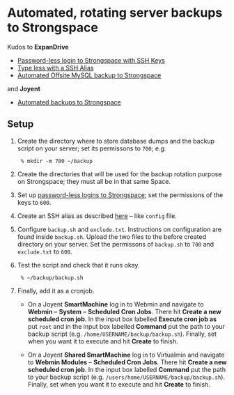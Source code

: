 Automated, rotating server backups to Strongspace
=================================================

Kudos to **ExpanDrive**

- [Password-less login to Strongspace with SSH Keys](https://www.strongspace.com/help/password-less-login-with-ssh-keys)
- [Type less with a SSH Alias](https://www.strongspace.com/help/ssh-alias)
- [Automated Offsite MySQL backup to Strongspace](https://www.strongspace.com/help/automated-offsite-mysql-backup)

and **Joyent**

- [Automated backups to Strongspace](http://oldwiki.joyent.com/shared:automated-backups)


Setup
-----

1. Create the directory where to store database dumps and the backup script on your server; set its permissons to `700`; e.g.

		% mkdir -m 700 ~/backup

2. Create the directories that will be used for the backup rotation purpose on Strongspace; they must all be in that same Space.

3. Set up [password-less logins to Strongspace](https://www.strongspace.com/help/password-less-login-with-ssh-keys); set the permissions of the keys to `600`.

4. Create an SSH alias as described [here](https://www.strongspace.com/help/ssh-alias) – like `config` file.

5. Configure `backup.sh` and `exclude.txt`. Instructions on configuration are found inside `backup.sh`. Upload the two files to the before created directory on your server. Set the permissons of `backup.sh` to `700` and `exclude.txt` to `600`.

6. Test the script and check that it runs okay.

		% ~/backup/backup.sh

7. Finally, add it as a cronjob.
	- On a Joyent **SmartMachine** log in to Webmin and navigate to <b>Webmin</b> – <b>System</b> – <b>Scheduled Cron Jobs</b>. There hit <b>Create a new scheduled cron job</b>. In the input box labelled <b>Execute cron job as</b> put `root` and in the input box labelled <b>Command</b> put the path to your backup script (e.g. `/home/USERNAME/backup/backup.sh`). Finally, set when you want it to execute and hit <b>Create</b> to finish.

	- On a Joyent **Shared SmartMachine** log in to Virtualmin and navigate to <b>Webmin Modules</b> – <b>Scheduled Cron Jobs</b>. There hit <b>Create a new scheduled cron job</b>. In the input box labelled <b>Command</b> put the path to your backup script (e.g. `/users/home/USERNAME/backup/backup.sh`). Finally, set when you want it to execute and hit <b>Create</b> to finish.
